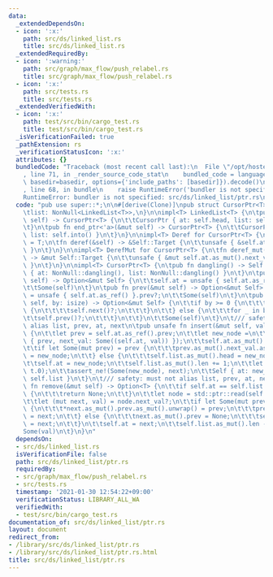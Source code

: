 ```yaml
---
data:
  _extendedDependsOn:
  - icon: ':x:'
    path: src/ds/linked_list.rs
    title: src/ds/linked_list.rs
  _extendedRequiredBy:
  - icon: ':warning:'
    path: src/graph/max_flow/push_relabel.rs
    title: src/graph/max_flow/push_relabel.rs
  - icon: ':x:'
    path: src/tests.rs
    title: src/tests.rs
  _extendedVerifiedWith:
  - icon: ':x:'
    path: test/src/bin/cargo_test.rs
    title: test/src/bin/cargo_test.rs
  _isVerificationFailed: true
  _pathExtension: rs
  _verificationStatusIcon: ':x:'
  attributes: {}
  bundledCode: "Traceback (most recent call last):\n  File \"/opt/hostedtoolcache/Python/3.9.1/x64/lib/python3.9/site-packages/onlinejudge_verify/documentation/build.py\"\
    , line 71, in _render_source_code_stat\n    bundled_code = language.bundle(stat.path,\
    \ basedir=basedir, options={'include_paths': [basedir]}).decode()\n  File \"/opt/hostedtoolcache/Python/3.9.1/x64/lib/python3.9/site-packages/onlinejudge_verify/languages/user_defined.py\"\
    , line 68, in bundle\n    raise RuntimeError('bundler is not specified: {}'.format(path.as_posix()))\n\
    RuntimeError: bundler is not specified: src/ds/linked_list/ptr.rs\n"
  code: "pub use super::*;\n\n#[derive(Clone)]\npub struct CursorPtr<T> {\n\tat: NonNull<Node<T>>,\n\
    \tlist: NonNull<LinkedList<T>>,\n}\n\nimpl<T> LinkedList<T> {\n\tpub fn begin_ptr<'a>(&mut\
    \ self) -> CursorPtr<T> {\n\t\tCursorPtr { at: self.head, list: self.into() }\n\
    \t}\n\tpub fn end_ptr<'a>(&mut self) -> CursorPtr<T> {\n\t\tCursorPtr { at: self.tail,\
    \ list: self.into() }\n\t}\n}\n\nimpl<T> Deref for CursorPtr<T> {\n\ttype Target\
    \ = T;\n\tfn deref(&self) -> &Self::Target {\n\t\tunsafe { &self.at.as_ref().next_val.as_ref().unwrap().1\
    \ }\n\t}\n}\n\nimpl<T> DerefMut for CursorPtr<T> {\n\tfn deref_mut(&mut self)\
    \ -> &mut Self::Target {\n\t\tunsafe { &mut self.at.as_mut().next_val.as_mut().unwrap().1\
    \ }\n\t}\n}\n\nimpl<T> CursorPtr<T> {\n\tpub fn dangling() -> Self {\n\t\tSelf\
    \ { at: NonNull::dangling(), list: NonNull::dangling() }\n\t}\n\tpub fn next(&mut\
    \ self) -> Option<&mut Self> {\n\t\tself.at = unsafe { self.at.as_ref() }.next_val.as_ref()?.0;\n\
    \t\tSome(self)\n\t}\n\tpub fn prev(&mut self) -> Option<&mut Self> {\n\t\tself.at\
    \ = unsafe { self.at.as_ref() }.prev?;\n\t\tSome(self)\n\t}\n\tpub fn advance(&mut\
    \ self, by: isize) -> Option<&mut Self> {\n\t\tif by >= 0 {\n\t\t\tfor _ in 0..by\
    \ {\n\t\t\t\tself.next()?;\n\t\t\t}\n\t\t} else {\n\t\t\tfor _ in by..0 {\n\t\t\
    \t\tself.prev()?;\n\t\t\t}\n\t\t}\n\t\tSome(self)\n\t}\n\t/// safety: must not\
    \ alias list, prev, at, next\n\tpub unsafe fn insert(&mut self, val: T) -> Self\
    \ {\n\t\tlet prev = self.at.as_ref().prev;\n\t\tlet new_node =\n\t\t\tself.list.as_mut().new_node(Node\
    \ { prev, next_val: Some((self.at, val)) });\n\t\tself.at.as_mut().prev = Some(new_node);\n\
    \t\tif let Some(mut prev) = prev {\n\t\t\tprev.as_mut().next_val.as_mut().unwrap().0\
    \ = new_node;\n\t\t} else {\n\t\t\tself.list.as_mut().head = new_node;\n\t\t}\n\
    \t\tself.at = new_node;\n\t\tself.list.as_mut().len += 1;\n\t\tlet next = new_node.as_ref().next_val.as_ref().map(|t|\
    \ t.0);\n\t\tassert_ne!(Some(new_node), next);\n\t\tSelf { at: new_node, list:\
    \ self.list }\n\t}\n\t/// safety: must not alias list, prev, at, next\n\tpub unsafe\
    \ fn remove(&mut self) -> Option<T> {\n\t\tif self.at == self.list.as_mut().tail\
    \ {\n\t\t\treturn None;\n\t\t}\n\t\tlet node = std::ptr::read(self.at.as_ptr());\n\
    \t\tlet (mut next, val) = node.next_val?;\n\t\tif let Some(mut prev) = node.prev\
    \ {\n\t\t\t*next.as_mut().prev.as_mut().unwrap() = prev;\n\t\t\tprev.as_mut().next_val.as_mut().unwrap().0\
    \ = next;\n\t\t} else {\n\t\t\tnext.as_mut().prev = None;\n\t\t\tself.list.as_mut().head\
    \ = next;\n\t\t}\n\t\tself.at = next;\n\t\tself.list.as_mut().len -= 1;\n\t\t\
    Some(val)\n\t}\n}\n"
  dependsOn:
  - src/ds/linked_list.rs
  isVerificationFile: false
  path: src/ds/linked_list/ptr.rs
  requiredBy:
  - src/graph/max_flow/push_relabel.rs
  - src/tests.rs
  timestamp: '2021-01-30 12:54:22+09:00'
  verificationStatus: LIBRARY_ALL_WA
  verifiedWith:
  - test/src/bin/cargo_test.rs
documentation_of: src/ds/linked_list/ptr.rs
layout: document
redirect_from:
- /library/src/ds/linked_list/ptr.rs
- /library/src/ds/linked_list/ptr.rs.html
title: src/ds/linked_list/ptr.rs
---
```

